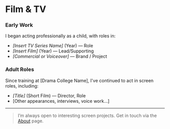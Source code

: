 # Film & TV

### Early Work
I began acting professionally as a child, with roles in:

- *[Insert TV Series Name]* (Year) — Role
- *[Insert Film]* (Year) — Lead/Supporting
- *[Commercial or Voiceover]* — Brand / Project

### Adult Roles
Since training at [Drama College Name], I've continued to act in screen roles, including:

- *[Title]* (Short Film) — Director, Role
- [Other appearances, interviews, voice work...]

---

> I’m always open to interesting screen projects. Get in touch via the [About](about.md) page.
